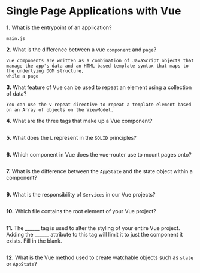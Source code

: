 # Single Page Applications with Vue

**1.** What is the entrypoint of an application?
<!-- enter you answer in the space below -->
```
main.js
```
**2.** What is the difference between a vue `component` and `page`?
<!-- enter you answer in the space below -->
```
Vue components are written as a combination of JavaScript objects that manage the app's data and an HTML-based template syntax that maps to the underlying DOM structure,
while a page 
```
**3.** What feature of Vue can be used to repeat an element using a collection of data?
<!-- enter you answer in the space below -->
```
You can use the v-repeat directive to repeat a template element based on an Array of objects on the ViewModel.
```
**4.** What are the three tags that make up a Vue component?
<!-- enter you answer in the space below -->
```

```
**5.** What does the `L` represent in the `SOLID` principles?
<!-- enter you answer in the space below -->
```

```
**6.** Which component in Vue does the vue-router use to mount pages onto?
<!-- enter you answer in the space below -->
```

```
**7.** What is the difference between the `AppState` and the state object within a component?
<!-- enter you answer in the space below -->
```

```
**9.** What is the responsibility of `Services` in our Vue projects?
<!-- enter you answer in the space below -->
```

```
**10.** Which file contains the root element of your Vue project?
<!-- enter you answer in the space below -->
```

```
**11.** The ______ tag is used to alter the styling of your entire Vue project.  Adding the ______ attribute to this tag will limit it to just the component it exists.  Fill in the blank.
<!-- enter you answer in the space below -->
```

```
**12.** What is the Vue method used to create watchable objects such as `state` or `AppState`?
<!-- enter you answer in the space below -->
```

```